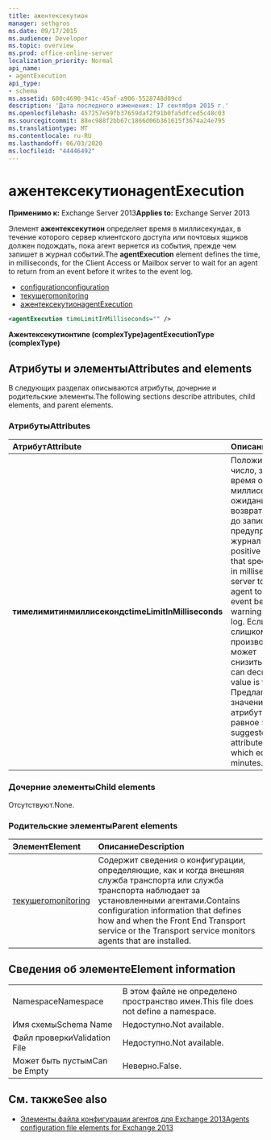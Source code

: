 ```yaml
---
title: ажентексекутион
manager: sethgros
ms.date: 09/17/2015
ms.audience: Developer
ms.topic: overview
ms.prod: office-online-server
localization_priority: Normal
api_name:
- agentExecution
api_type:
- schema
ms.assetid: 600c4690-941c-45af-a906-5528748d09cd
description: 'Дата последнего изменения: 17 сентября 2015 г.'
ms.openlocfilehash: 457257e59fb37659daf2f91b0fa5dfced5c48c03
ms.sourcegitcommit: 88ec988f2bb67c1866d06b361615f3674a24e795
ms.translationtype: MT
ms.contentlocale: ru-RU
ms.lasthandoff: 06/03/2020
ms.locfileid: "44446492"
---
```

# <a name="agentexecution"></a><span data-ttu-id="9abef-103">ажентексекутион</span><span class="sxs-lookup"><span data-stu-id="9abef-103">agentExecution</span></span>
  
<span data-ttu-id="9abef-104">**Применимо к:** Exchange Server 2013</span><span class="sxs-lookup"><span data-stu-id="9abef-104">**Applies to:** Exchange Server 2013</span></span> 
  
<span data-ttu-id="9abef-105">Элемент **ажентексекутион** определяет время в миллисекундах, в течение которого сервер клиентского доступа или почтовых ящиков должен подождать, пока агент вернется из события, прежде чем запишет в журнал событий.</span><span class="sxs-lookup"><span data-stu-id="9abef-105">The **agentExecution** element defines the time, in milliseconds, for the Client Access or Mailbox server to wait for an agent to return from an event before it writes to the event log.</span></span> 
  
- [<span data-ttu-id="9abef-106">configuration</span><span class="sxs-lookup"><span data-stu-id="9abef-106">configuration</span></span>](configuration.md)  
- [<span data-ttu-id="9abef-107">текущего</span><span class="sxs-lookup"><span data-stu-id="9abef-107">monitoring</span></span>](monitoring.md)
- [<span data-ttu-id="9abef-108">ажентексекутион</span><span class="sxs-lookup"><span data-stu-id="9abef-108">agentExecution</span></span>](agentexecution.md)
  
```XML
<agentExecution timeLimitInMilliseconds="" />
```

<span data-ttu-id="9abef-109">**Ажентексекутионтипе (complexType)**</span><span class="sxs-lookup"><span data-stu-id="9abef-109">**agentExecutionType (complexType)**</span></span>

## <a name="attributes-and-elements"></a><span data-ttu-id="9abef-110">Атрибуты и элементы</span><span class="sxs-lookup"><span data-stu-id="9abef-110">Attributes and elements</span></span>

<span data-ttu-id="9abef-111">В следующих разделах описываются атрибуты, дочерние и родительские элементы.</span><span class="sxs-lookup"><span data-stu-id="9abef-111">The following sections describe attributes, child elements, and parent elements.</span></span>
  
### <a name="attributes"></a><span data-ttu-id="9abef-112">Атрибуты</span><span class="sxs-lookup"><span data-stu-id="9abef-112">Attributes</span></span>

|<span data-ttu-id="9abef-113">**Атрибут**</span><span class="sxs-lookup"><span data-stu-id="9abef-113">**Attribute**</span></span>|<span data-ttu-id="9abef-114">**Описание**</span><span class="sxs-lookup"><span data-stu-id="9abef-114">**Description**</span></span>|
|:-----|:-----|
|<span data-ttu-id="9abef-115">**тимелимитинмиллисекондс**</span><span class="sxs-lookup"><span data-stu-id="9abef-115">**timeLimitInMilliseconds**</span></span> <br/> |<span data-ttu-id="9abef-116">Положительное целое число, задающее время ожидания (в миллисекундах) ожидания агентом возврата из события до записи предупреждения в журнал событий.</span><span class="sxs-lookup"><span data-stu-id="9abef-116">A positive integer value that specifies the time, in milliseconds, for the server to wait for an agent to return from an event before it writes a warning to the event log.</span></span> <span data-ttu-id="9abef-117">Если это значение слишком мало, производительность может снизиться.</span><span class="sxs-lookup"><span data-stu-id="9abef-117">Performance can decrease if this value is too small.</span></span> <span data-ttu-id="9abef-118">Предлагаемое значение для этого атрибута — 300 000, равное 5 минутам.</span><span class="sxs-lookup"><span data-stu-id="9abef-118">The suggested value for this attribute is 300,000, which equates to 5 minutes.</span></span>  <br/> |
   
### <a name="child-elements"></a><span data-ttu-id="9abef-119">Дочерние элементы</span><span class="sxs-lookup"><span data-stu-id="9abef-119">Child elements</span></span>

<span data-ttu-id="9abef-120">Отсутствуют.</span><span class="sxs-lookup"><span data-stu-id="9abef-120">None.</span></span>
  
### <a name="parent-elements"></a><span data-ttu-id="9abef-121">Родительские элементы</span><span class="sxs-lookup"><span data-stu-id="9abef-121">Parent elements</span></span>

|<span data-ttu-id="9abef-122">**Элемент**</span><span class="sxs-lookup"><span data-stu-id="9abef-122">**Element**</span></span>|<span data-ttu-id="9abef-123">**Описание**</span><span class="sxs-lookup"><span data-stu-id="9abef-123">**Description**</span></span>|
|:-----|:-----|
|[<span data-ttu-id="9abef-124">текущего</span><span class="sxs-lookup"><span data-stu-id="9abef-124">monitoring</span></span>](monitoring.md) <br/> |<span data-ttu-id="9abef-125">Содержит сведения о конфигурации, определяющие, как и когда внешняя служба транспорта или служба транспорта наблюдает за установленными агентами.</span><span class="sxs-lookup"><span data-stu-id="9abef-125">Contains configuration information that defines how and when the Front End Transport service or the Transport service monitors agents that are installed.</span></span>  <br/> |
   
## <a name="element-information"></a><span data-ttu-id="9abef-126">Сведения об элементе</span><span class="sxs-lookup"><span data-stu-id="9abef-126">Element information</span></span>

|||
|:-----|:-----|
|<span data-ttu-id="9abef-127">Namespace</span><span class="sxs-lookup"><span data-stu-id="9abef-127">Namespace</span></span>  <br/> |<span data-ttu-id="9abef-128">В этом файле не определено пространство имен.</span><span class="sxs-lookup"><span data-stu-id="9abef-128">This file does not define a namespace.</span></span>  <br/> |
|<span data-ttu-id="9abef-129">Имя схемы</span><span class="sxs-lookup"><span data-stu-id="9abef-129">Schema Name</span></span>  <br/> |<span data-ttu-id="9abef-130">Недоступно.</span><span class="sxs-lookup"><span data-stu-id="9abef-130">Not available.</span></span>  <br/> |
|<span data-ttu-id="9abef-131">Файл проверки</span><span class="sxs-lookup"><span data-stu-id="9abef-131">Validation File</span></span>  <br/> |<span data-ttu-id="9abef-132">Недоступно.</span><span class="sxs-lookup"><span data-stu-id="9abef-132">Not available.</span></span>  <br/> |
|<span data-ttu-id="9abef-133">Может быть пустым</span><span class="sxs-lookup"><span data-stu-id="9abef-133">Can be Empty</span></span>  <br/> |<span data-ttu-id="9abef-134">Неверно.</span><span class="sxs-lookup"><span data-stu-id="9abef-134">False.</span></span>  <br/> |
   
## <a name="see-also"></a><span data-ttu-id="9abef-135">См. также</span><span class="sxs-lookup"><span data-stu-id="9abef-135">See also</span></span>

- [<span data-ttu-id="9abef-136">Элементы файла конфигурации агентов для Exchange 2013</span><span class="sxs-lookup"><span data-stu-id="9abef-136">Agents configuration file elements for Exchange 2013</span></span>](agents-configuration-file-elements-for-exchange-2013.md)

